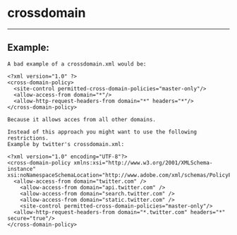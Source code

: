 # crossdomain
-------

## Example:


    A bad example of a crossdomain.xml would be:

    <?xml version="1.0" ?>
    <cross-domain-policy>
      <site-control permitted-cross-domain-policies="master-only"/>
      <allow-access-from domain="*"/>
      <allow-http-request-headers-from domain="*" headers="*"/>
    </cross-domain-policy>

    Because it allows acces from all other domains.

    Instead of this approach you might want to use the following restrictions. 
    Example by twitter's crossdomain.xml:

    <?xml version="1.0" encoding="UTF-8"?>
    <cross-domain-policy xmlns:xsi="http://www.w3.org/2001/XMLSchema-instance" 
    xsi:noNamespaceSchemaLocation="http://www.adobe.com/xml/schemas/PolicyFile.xsd">
      <allow-access-from domain="twitter.com" />
        <allow-access-from domain="api.twitter.com" />
        <allow-access-from domain="search.twitter.com" />
        <allow-access-from domain="static.twitter.com" />
        <site-control permitted-cross-domain-policies="master-only"/>
      <allow-http-request-headers-from domain="*.twitter.com" headers="*" secure="true"/>
    </cross-domain-policy>

